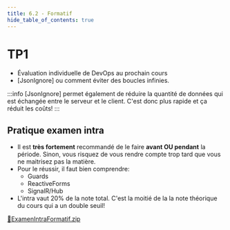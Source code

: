 ```yaml
---
title: 6.2 - Formatif
hide_table_of_contents: true
---
```


# TP1

- Évaluation individuelle de DevOps au prochain cours
- [JsonIgnore] ou comment éviter des boucles infinies.

:::info
[JsonIgnore] permet également de réduire la quantité de données qui est échangée entre le serveur et le client. C'est donc plus rapide et ça réduit les coûts!
:::

## Pratique examen intra

- Il est **très fortement** recommandé de le faire **avant OU pendant** la période. Sinon, vous risquez de vous rendre compte trop tard que vous ne maitrisez pas la matière.
- Pour le réussir, il faut bien comprendre:
  - Guards
  - ReactiveForms
  - SignalR/Hub
- L'intra vaut 20% de la note total. C'est la moitié de la la note théorique du cours qui a un double seuil!

[🔗ExamenIntraFormatif.zip](https://cegepedouardmontpetit.sharepoint.com/:u:/s/CMT420InformatiqueComitesCours-5W5/EQjNp14YDZtEnEFe9msxLUMBZTfPqx78pHdGwiopwsQsUQ?e=iJZnMv)
